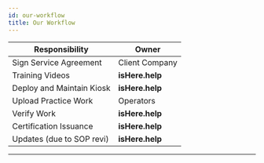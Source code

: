 ```yaml
---
id: our-workflow
title: Our Workflow
--- 
```


| Responsibility           | Owner               |
|--------------------------|---------------------|
| Sign Service Agreement   | Client Company      |
| Training Videos          | **isHere.help**     |
| Deploy and Maintain Kiosk| **isHere.help**     |
| Upload Practice Work     | Operators           |
| Verify Work              | **isHere.help**     |
| Certification Issuance   | **isHere.help**     |
| Updates (due to SOP revi)| **isHere.help**     |

---


